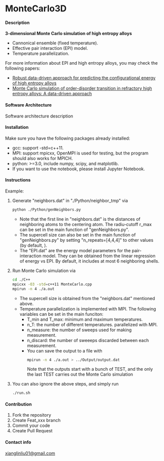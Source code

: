 # MonteCarlo3D

#### Description
**3-dimensional Monte Carlo simulation of high entropy alloys**
* Cannonical ensemble (fixed temperature).
* Effective pair interaction (EPI) model.
* Temperature parallelization.

For more information about EPI and high entropy alloys, you may check the following papers:
* [Robust data-driven approach for predicting the configurational energy of high entropy alloys](https://www.sciencedirect.com/science/article/pii/S0264127519306859)
* [Monte Carlo simulation of order-disorder transition in refractory high entropy alloys: A data-driven approach](https://www.sciencedirect.com/science/article/abs/pii/S0927025620306261)

#### Software Architecture
Software architecture description

#### Installation

Make sure you have the following packages already installed:
* gcc: support -std=c++11.
* MPI: support mpicxx, OpenMPI is used for testing, but the program should also works for MPICH.
* python: >=3.0, include numpy, scipy, and matplotlib.
* If you want to use the notebook, please install Jupyter Notebook.

#### Instructions
Example:
1. Generate "neighbors.dat" in "./Python/neighbor_tmp" via
   ```bash
   python ./Python/genNeighbors.py
   ```
   * Note that the first line in "neighbors.dat" is the distances of neighboring atoms to the centering atom. The radiu-cutoff r_max can be set in the main function of "genNeighbors.py". 
   * The supercell size can also be set in the main function of "genNeighbors.py" by setting "n_repeats=[4,4,4]" to other values (by default, ).
   * The "EPI.dat" are the energy model parameters for the pair-interaction model. They can be obtained from the linear regression of energy vs EPI. By default, it includes at most 6 neighboring shells.

2. Run Monte Carlo simulation via
   ```bash
   cd ./C++
   mpicxx -O3 -std=c++11 MonteCarlo.cpp
   mpirun -n 4 ./a.out
   ```
    * The supercell size is obtained from the "neighbors.dat" mentioned above.
    * Temperature parallelization is implemented with MPI. The following variables can be set in the main funciton:
      * T_min and T_max: minimum and maximum temperatures.
      * n_T: the number of different temperatures. parallelized with MPI.
      * n_measure: the number of sweeps used for making measurement.
      * n_discard: the number of sweeeps discarded between each measurement.
      * You can save the output to a file with
        ```bash
        mpirun -n 4 ./a.out > ../Output/output.dat
        ``` 
        Note that the outputs start with a bunch of TEST, and the only the last TEST carries out the Monte Carlo simulation 
3. You can also ignore the above steps, and simply run 
   ```bash
   ./run.sh
   ```

#### Contribution

1.  Fork the repository
2.  Create Feat_xxx branch
3.  Commit your code
4.  Create Pull Request

#### Contact info
xianglinliu01@gmail.com